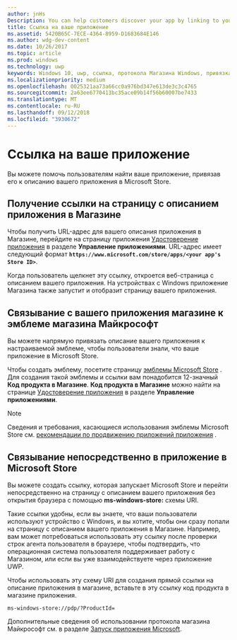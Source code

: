 ```yaml
---
author: jnHs
Description: You can help customers discover your app by linking to your app's listing in the Microsoft Store.
title: Ссылка на ваше приложение
ms.assetid: 5420B65C-7ECE-4364-8959-D1683684E146
ms.author: wdg-dev-content
ms.date: 10/26/2017
ms.topic: article
ms.prod: windows
ms.technology: uwp
keywords: Windows 10, uwp, ссылка, протокола Магазина Windows, привязка к приложению, ссылка на приложение
ms.localizationpriority: medium
ms.openlocfilehash: 0025321aa73a66cc0a976bd347e613de3c3c4765
ms.sourcegitcommit: 2a63ee6770413bc35ace09b14f56b60007be7433
ms.translationtype: MT
ms.contentlocale: ru-RU
ms.lasthandoff: 09/12/2018
ms.locfileid: "3930672"
---
```

# <a name="link-to-your-app"></a>Ссылка на ваше приложение


Вы можете помочь пользователям найти ваше приложение, привязав его к описанию вашего приложения в Microsoft Store.

## <a name="getting-the-link-to-your-apps-store-listing"></a>Получение ссылки на страницу с описанием приложения в Магазине

Чтобы получить URL-адрес для вашего описания приложения в Магазине, перейдите на страницу приложения [Удостоверение приложения](view-app-identity-details.md) в разделе **Управление приложениями**. URL-адрес имеет следующий формат **`https://www.microsoft.com/store/apps/<your app's Store ID>`**.

Когда пользователь щелкнет эту ссылку, откроется веб-страница с описанием вашего приложения. На устройствах с Windows приложение Магазина также запустит и отобразит страницу вашего приложения.


## <a name="linking-to-your-apps-store-listing-with-the-microsoft-store-badge"></a>Связывание с вашего приложения магазине к эмблеме магазина Майкрософт

Вы можете напрямую привязать описание вашего приложения к настраиваемой эмблеме, чтобы пользователи знали, что ваше приложение в Microsoft Store.

Чтобы создать эмблему, посетите страницу [эмблемы Microsoft Store](http://go.microsoft.com/fwlink/p/?LinkID=534236) . Для создания такой эмблемы и ссылки вам понадобится 12-значный **Код продукта в Магазине**. **Код продукта в Магазине** можно найти на странице [Удостоверение приложения](view-app-identity-details.md) в разделе **Управление приложениями**.

> [!NOTE]
> Сведения и требования, касающиеся использования эмблемы Microsoft Store см. [рекомендации по продвижению приложений приложения](app-marketing-guidelines.md) .


## <a name="linking-directly-to-your-app-in-the-microsoft-store"></a>Связывание непосредственно в приложение в Microsoft Store

Вы можете создать ссылку, которая запускает Microsoft Store и перейти непосредственно на страницу с описанием вашего приложения без открытия браузера с помощью **ms-windows-store:** схемы URI.

Такие ссылки удобны, если вы знаете, что ваши пользователи используют устройство с Windows, и вы хотите, чтобы они сразу попали на страницу с описанием вашего приложения в Магазине. Например, вам может потребоваться использовать эту ссылку после проверки строк агента пользователя в браузере, чтобы подтвердить, что операционная система пользователя поддерживает работу с Магазином, или если вы уже взаимодействуете через приложение UWP.

Чтобы использовать эту схему URI для создания прямой ссылки на описание приложения в магазине, вставьте в эту ссылку код продукта в магазине приложения.

`ms-windows-store://pdp/?ProductId=`

Дополнительные сведения об использовании протокола магазина Майкрософт см. в разделе [Запуск приложения Microsoft](../launch-resume/launch-store-app.md).

 

 




